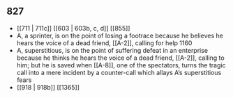 ## 827
- [[711 | 711c]] [[603 | 603b, c, d]] [[855]] 
- A, a sprinter, is on the point of losing a footrace because he believes he hears the voice of a dead friend, [[A-2]], calling for help 1160
- A, superstitious, is on the point of suffering defeat in an enterprise because he thinks he hears the voice of a dead friend, [[A-2]], calling to him; but he is saved when [[A-8]], one of the spectators, turns the tragic call into a mere incident by a counter-call which allays A’s superstitious fears
- [[918 | 918b]] [[1365]] 

